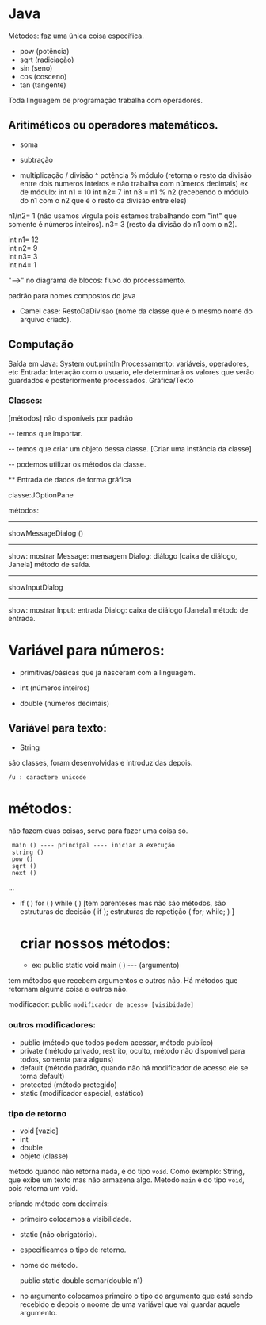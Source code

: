 
# Java

Métodos: faz uma única coisa específica.
* pow (potência)
* sqrt (radiciação)
* sin (seno)
* cos (cosceno)
* tan (tangente)

Toda linguagem de programação trabalha com operadores.

## Aritiméticos ou operadores matemáticos.
+ soma
- subtração
* multiplicação
/ divisão 
^ potência
% módulo (retorna o resto da divisão entre dois numeros inteiros e não trabalha com números decimais)
ex de módulo: 
int n1 = 10
int n2= 7
int n3 =  n1 % n2 (recebendo o módulo do n1 com o n2 que é o resto da divisão entre eles)

n1/n2= 1 (não usamos vírgula pois estamos trabalhando com "int" que somente é números inteiros).
n3= 3 (resto da divisão do n1 com o n2).

int n1= 12      
int n2= 9       
int n3= 3       
int n4= 1       


"-->" no diagrama de blocos: fluxo do processamento.

padrão para nomes compostos do java
* Camel case: RestoDaDivisao (nome da classe que é o mesmo nome do arquivo criado).

## Computação

Saída em Java: System.out.println
Processamento: variáveis, operadores, etc
Entrada: Interação com o usuario, ele determinará os valores que serão guardados e posteriormente processados. Gráfica/Texto

### Classes: 

[métodos]  não disponíveis 
por padrão

-- temos que importar.

-- temos que criar um objeto dessa classe. [Criar uma instância da classe]

-- podemos utilizar os métodos da classe.

** Entrada de dados de forma gráfica

classe:JOptionPane

métodos: 

********************
showMessageDialog ()
********************
show: mostrar
Message: mensagem
Dialog: diálogo [caixa de diálogo, Janela] 
método de saída.


***************
showInputDialog
***************
show: mostrar
Input: entrada
Dialog: caixa de diálogo [Janela]
método de entrada.



# Variável para números:

* primitivas/básicas que ja nasceram com a linguagem.

* int (números inteiros)
* double (números decimais)


## Variável para texto:

* String

são classes, foram desenvolvidas e introduzidas depois.

    /u : caractere unicode

# métodos: 
não fazem duas coisas, serve para fazer uma coisa só.

     main () ---- principal ---- iniciar a execução
     string ()
     pow ()
     sqrt ()
     next ()
 ...
 
* if ( ) for ( ) while ( ) [tem parenteses mas não são métodos, são estruturas de decisão ( if ); estruturas de repetição ( for; while; ) ]

  # criar nossos métodos: 
  
  * ex: public static void main ( ) --- (argumento)
                                                
tem métodos que recebem argumentos e outros não. Há métodos que retornam alguma coisa e outros não.
  
  modificador:  public `modificador de acesso [visibidade]`
  
  ### outros modificadores:
   * public (método que todos podem acessar, método publico)
   * private (método privado, restrito, oculto, método não disponível para todos, somenta para alguns)
   * default (método padrão, quando não há modificador de acesso ele se torna default)
   * protected (método protegido)
   * static (modificador especial, estático)

   ### tipo de retorno

   * void [vazio]
   * int
   * double
   * objeto (classe)

   método quando não retorna nada, é do tipo `void`. Como exemplo: String, que exibe um texto mas não armazena algo. Metodo `main` é do tipo `void`, pois retorna um void.
   
criando método com decimais:
   
   * primeiro colocamos a visibilidade.
   * static (não obrigatório).
   * especificamos o tipo de retorno.
   * nome do método.

        public static double somar(double n1) 

   * no argumento colocamos primeiro o tipo do argumento que está sendo recebido e depois o noome de uma variável que vai guardar aquele argumento.

